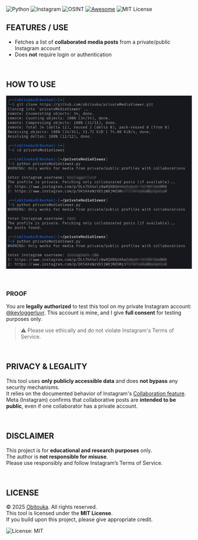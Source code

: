 ![Python](https://img.shields.io/badge/Built_with-Python-blue?logo=python&logoColor=white)
![Instagram](https://img.shields.io/badge/Category-Instagram-pink)
![OSINT](https://img.shields.io/badge/Category-OSINT-orange)
[![Awesome](https://awesome.re/badge-flat.svg)](https://awesome.re)
![MIT License](https://img.shields.io/badge/License-MIT-yellow.svg)

## FEATURES / USE
- Fetches a list of **collaborated media posts** from a private/public Instagram account
- Does **not** require login or authentication

<br>

## HOW TO USE

![Example](./img/sample.jpg)

<br>

### PROOF

You are **legally authorized** to test this tool on my private Instagram account: [@keyloggerluvr](https://www.instagram.com/keyloggerluvr).
This account is mine, and I give **full consent** for testing purposes only.
> ⚠️ Please use ethically and do not violate Instagram's Terms of Service.

<br>

## PRIVACY & LEGALITY

This tool uses **only publicly accessible data** and does **not bypass** any security mechanisms.  
It relies on the documented behavior of Instagram's [Collaboration feature](https://help.instagram.com/3526836317546926).  
Meta (Instagram) confirms that collaborative posts are **intended to be public**, even if one collaborator has a private account.

<br>

## DISCLAIMER

This project is for **educational and research purposes** only.  
The author is **not responsible for misuse**.  
Please use responsibly and follow Instagram’s Terms of Service.

<br>

## LICENSE

© 2025 [Obitouka](https://github.com/obitouka). All rights reserved.  
This tool is licensed under the **MIT License**.  
If you build upon this project, please give appropriate credit.

![License: MIT](https://img.shields.io/badge/License-MIT-yellow.svg)
